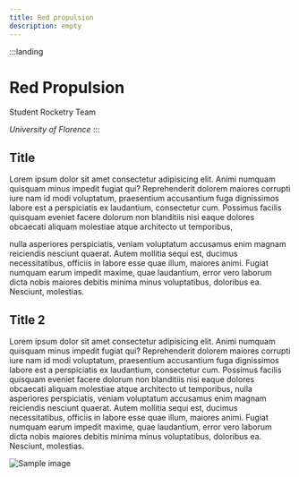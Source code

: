 ```yaml
---
title: Red propulsion
description: empty
---
```


:::landing
# Red Propulsion

Student Rocketry Team

_University of Florence_
:::

## Title

Lorem ipsum dolor sit amet consectetur adipisicing elit. Animi numquam quisquam minus impedit fugiat qui? Reprehenderit dolorem maiores corrupti iure nam id modi voluptatum, praesentium accusantium fuga dignissimos labore est a perspiciatis ex laudantium, consectetur cum. Possimus facilis quisquam eveniet facere dolorum non blanditiis nisi eaque dolores obcaecati aliquam molestiae atque architecto ut temporibus,

nulla asperiores perspiciatis, veniam voluptatum accusamus enim magnam reiciendis nesciunt quaerat. Autem mollitia sequi est, ducimus necessitatibus, officiis in labore esse quae illum, maiores animi. Fugiat numquam earum impedit maxime, quae laudantium, error vero laborum dicta nobis maiores debitis minima minus voluptatibus, doloribus ea. Nesciunt, molestias.

## Title 2

Lorem ipsum dolor sit amet consectetur adipisicing elit. Animi numquam quisquam minus impedit fugiat qui? Reprehenderit dolorem maiores corrupti iure nam id modi voluptatum, praesentium accusantium fuga dignissimos labore est a perspiciatis ex laudantium, consectetur cum. Possimus facilis quisquam eveniet facere dolorum non blanditiis nisi eaque dolores obcaecati aliquam molestiae atque architecto ut temporibus, nulla asperiores perspiciatis, veniam voluptatum accusamus enim magnam reiciendis nesciunt quaerat. Autem mollitia sequi est, ducimus necessitatibus, officiis in labore esse quae illum, maiores animi. Fugiat numquam earum impedit maxime, quae laudantium, error vero laborum dicta nobis maiores debitis minima minus voluptatibus, doloribus ea. Nesciunt, molestias.

![Sample image](https://picsum.photos/200/300)


